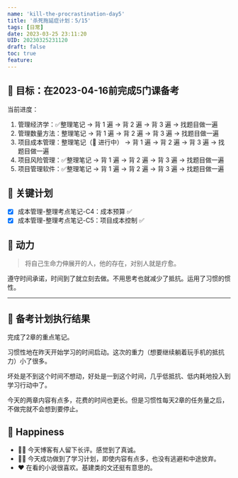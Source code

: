 ```yaml
---
name: 'kill-the-procrastination-day5'
title: '杀死拖延症计划：5/15'
tags: [日常]
date: 2023-03-25 23:11:20
UID: 20230325231120
draft: false
toc: true
feature: 
---
```


## 🎯 目标：在2023-04-16前完成5门课备考
当前进度：
1. 管理经济学：✅整理笔记 → 背 1 遍 → 背 2 遍 → 背 3 遍 → 找题目做一遍
2. 管理数量方法：整理笔记 → 背 1 遍 → 背 2 遍 → 背 3 遍 → 找题目做一遍
3. 项目成本管理：整理笔记（🔴 进行中） → 背 1 遍 → 背 2 遍 → 背 3 遍 → 找题目做一遍
4. 项目风险管理：✅整理笔记 → 背 1 遍 → 背 2 遍 → 背 3 遍 → 找题目做一遍
5. 项目管理软件：✅整理笔记 → 背 1 遍 → 背 2 遍 → 背 3 遍 → 找题目做一遍

##  🏹 关键计划

- [x] 成本管理-整理考点笔记-C4：成本预算 ✅ 
- [x] 成本管理-整理考点笔记-C5：项目成本控制 ✅ 

<!--more-->


## 🔋 动力
> 将自己生命力伸展开的人，他的存在，对别人就是疗愈。

遵守时间承诺，时间到了就立刻去做。不用思考也就减少了抵抗。运用了习惯的惯性。


---



## 📖 备考计划执行结果
完成了2章的重点笔记。

习惯性地在昨天开始学习的时间启动。这次的重力（想要继续躺着玩手机的抵抗力）小了很多。

坏处是不到这个时间不想动，好处是一到这个时间，几乎低抵抗、低内耗地投入到学习行动中了。

今天的两章内容有点多，花费的时间也更长。但是习惯性每天2章的任务量之后，不做完就不会想到要停止。



## 🎉 Happiness
- 👍🏻 今天博客有人留下长评。感觉到了真诚。
- 👍🏻 今天成功做到了学习计划，即使内容有点多，也没有逃避和中途放弃。
- ❤️ 在看的小说很喜欢。基建类的文还挺有意思的。